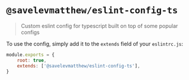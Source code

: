 # `@savelevmatthew/eslint-config-ts`

> Custom eslint config for typescript built on top of some popular configs

To use the config, simply add it to the `extends` field of your `eslintrc.js`:

```javascript
module.exports = {
    root: true,
    extends: ['@savelevmatthew/eslint-config-ts'],
}
```
